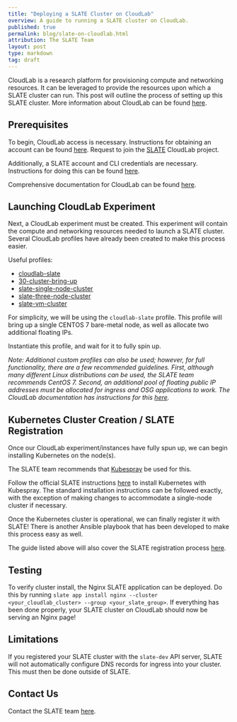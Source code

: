 ```yaml
---
title: "Deploying a SLATE Cluster on CloudLab"
overview: A guide to running a SLATE cluster on CloudLab.
published: true
permalink: blog/slate-on-cloudlab.html
attribution: The SLATE Team
layout: post
type: markdown
tag: draft
---
```


CloudLab is a research platform for provisioning compute and networking resources.
It can be leveraged to provide the resources upon which a SLATE cluster can run.
This post will outline the process of setting up this SLATE cluster.
More information about CloudLab can be found [here](https://www.cloudlab.us/).

<!--end_excerpt-->


## Prerequisites

To begin, CloudLab access is necessary.
Instructions for obtaining an account can be found [here](http://docs.cloudlab.us/users.html).
Request to join the [SLATE](https://www.cloudlab.us/show-project.php?project=SLATE) CloudLab project.

Additionally, a SLATE account and CLI credentials are necessary.
Instructions for doing this can be found [here](https://slateci.io/docs/quickstart/).

Comprehensive documentation for CloudLab can be found [here](http://docs.cloudlab.us/).


## Launching CloudLab Experiment

Next, a CloudLab experiment must be created.
This experiment will contain the compute and networking resources needed to launch a SLATE cluster.
Several CloudLab profiles have already been created to make this process easier.

Useful profiles:
* [cloudlab-slate](https://www.cloudlab.us/show-profile.php?uuid=6ab61da6-97c2-11eb-b1eb-e4434b2381fc)
* [30-cluster-bring-up](https://www.cloudlab.us/show-profile.php?uuid=bfb6a8ec-0361-11eb-b7c5-e4434b2381fc)
* [slate-single-node-cluster](https://www.cloudlab.us/show-profile.php?uuid=a0e779b6-1435-11eb-b7c5-e4434b2381fc)
* [slate-three-node-cluster](https://www.cloudlab.us/show-profile.php?uuid=93f70990-034c-11eb-b7c5-e4434b2381fc)
* [slate-vm-cluster](https://www.cloudlab.us/show-profile.php?uuid=77e8915c-01d7-11eb-b7c5-e4434b2381fc)

For simplicity, we will be using the `cloudlab-slate` profile.
This profile will bring up a single CENTOS 7 bare-metal node, as well as allocate two additional floating IPs.

Instantiate this profile, and wait for it to fully spin up.

*Note:
Additional custom profiles can also be used;
however, for full functionality, there are a few recommended guidelines. 
First, although many different Linux distributions can be used, the SLATE team recommends CentOS 7.
Second, an additional pool of floating public IP addresses must be allocated for ingress and OSG applications to work.
The CloudLab documentation has instructions for this [here](http://docs.cloudlab.us/advanced-topics.html#%28part._dynamic-public-ip%29).*


## Kubernetes Cluster Creation / SLATE Registration

Once our CloudLab experiment/instances have fully spun up, we can begin installing Kubernetes on the node(s).

The SLATE team recommends that [Kubespray](https://kubespray.io/#/) be used for this.

Follow the official SLATE instructions [here](https://slateci.io/docs/cluster/automated/introduction.html) to install Kubernetes with Kubespray.
The standard installation instructions can be followed exactly, with the exception of making changes to accommodate a single-node cluster if necessary.

Once the Kubernetes cluster is operational, we can finally register it with SLATE!
There is another Ansible playbook that has been developed to make this process easy as well.

The guide listed above will also cover the SLATE registration process [here](https://slateci.io/docs/cluster/automated/kubernetes-cluster-creation.html#slate-cluster-registration).


## Testing

To verify cluster install, the Nginx SLATE application can be deployed.
Do this by running `slate app install nginx --cluster <your_cloudlab_cluster> --group <your_slate_group>`.
If everything has been done properly, your SLATE cluster on CloudLab should now be serving an Nginx page!


## Limitations

If you registered your SLATE cluster with the `slate-dev` API server,
SLATE will not automatically configure DNS records for ingress into your cluster.
This must then be done outside of SLATE.


## Contact Us

Contact the SLATE team [here](https://slateci.io/community/).


